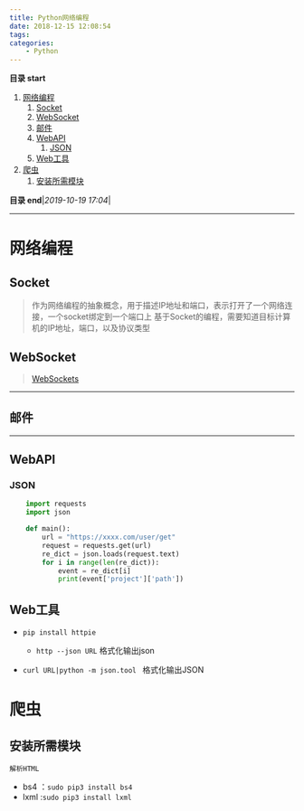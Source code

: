 ```yaml
---
title: Python网络编程
date: 2018-12-15 12:08:54
tags: 
categories: 
    - Python
---
```


**目录 start**
 
1. [网络编程](#网络编程)
    1. [Socket](#socket)
    1. [WebSocket](#websocket)
    1. [邮件](#邮件)
    1. [WebAPI](#webapi)
        1. [JSON](#json)
    1. [Web工具](#web工具)
1. [爬虫](#爬虫)
    1. [安装所需模块](#安装所需模块)

**目录 end**|_2019-10-19 17:04_|
****************************************
# 网络编程
## Socket
> 作为网络编程的抽象概念，用于描述IP地址和端口，表示打开了一个网络连接，一个socket绑定到一个端口上
> 基于Socket的编程，需要知道目标计算机的IP地址，端口，以及协议类型

## WebSocket
> [WebSockets](https://www.fullstackpython.com/websockets.html)

****************

## 邮件

***************

## WebAPI
### JSON
```python
    import requests
    import json

    def main():
        url = "https://xxxx.com/user/get"
        request = requests.get(url)
        re_dict = json.loads(request.text)
        for i in range(len(re_dict)):
            event = re_dict[i]
            print(event['project']['path'])
```

## Web工具
- `pip install httpie` 
    - `http --json URL` 格式化输出json

- `curl URL|python -m json.tool ` 格式化输出JSON

# 爬虫
## 安装所需模块

`解析HTML`
- bs4 ：`sudo pip3 install bs4`
- lxml :`sudo pip3 install lxml`
